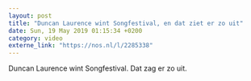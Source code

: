 ```yaml
---
layout: post
title: "Duncan Laurence wint Songfestival, en dat ziet er zo uit"
date: Sun, 19 May 2019 01:15:34 +0200
category: video
externe_link: "https://nos.nl/l/2285338"
---
```


Duncan Laurence wint Songfestival. Dat zag er zo uit.
